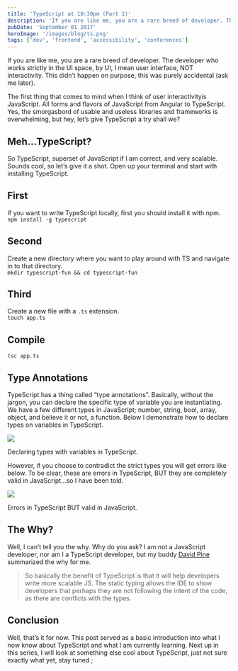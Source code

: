 ```yaml
---
title: 'TypeScript at 10:30pm (Part 1)'
description: 'If you are like me, you are a rare breed of developer. The developer who works strictly in the UI space, by UI, I mean user interface, NOT…'
pubDate: 'September 01 2017'
heroImage: '/images/blog/ts.png'
tags: ['dev', 'frontend', 'accessibility', 'conferences']
---
```


If you are like me, you are a rare breed of developer. The developer who works strictly in the UI space, by UI, I mean user interface, NOT interactivity. This didn’t happen on purpose, this was purely accidental (ask me later).

The first thing that comes to mind when I think of user interactivityis JavaScript. All forms and flavors of JavaScript from Angular to TypeScript. Yes, the smorgasbord of usable and useless libraries and frameworks is overwhelming, but hey, let’s give TypeScript a try shall we?

## Meh…TypeScript?

So TypeScript, superset of JavaScript if I am correct, and very scalable. Sounds cool, so let’s give it a shot. Open up your terminal and start with installing TypeScript.

## First

If you want to write TypeScript locally, first you should install it with npm.  
`npm install -g typescript`

## Second

Create a new directory where you want to play around with TS and navigate in to that directory.  
`mkdir typescript-fun && cd typescript-fun`

## Third

Create a new file with a `.ts` extension.  
`touch app.ts`

## Compile

`tsc app.ts`

## Type Annotations

TypeScript has a thing called “type annotations”. Basically, without the jargon, you can declare the specific type of variable you are instantiating. We have a few different types in JavaScript; number, string, bool, array, object, and believe it or not, a function. Below I demonstrate how to declare types on variables in TypeScript.

![](https://cdn-images-1.medium.com/max/2560/1*cOvtOSyEPyAoVMcUxlxYjg.png)

Declaring types with variables in TypeScript.

However, if you choose to contradict the strict types you will get errors like below. To be clear, these are errors in TypeScript, BUT they are completely valid in JavaScript…so I have been told.

![](https://cdn-images-1.medium.com/max/2560/1*ur_KSOZbK0E9S_EDHrGJvQ.png)

Errors in TypeScript BUT valid in JavaScript.

## The Why?

Well, I can’t tell you the why. Why do you ask? I am not a JavaScript developer, nor am I a TypeScript developer, but my buddy [David Pine](https://medium.com/u/6a9b994d04dc) summarized the why for me.

> So basically the benefit of TypeScript is that it will help developers write more scalable JS. The static typing allows the IDE to show developers that perhaps they are not following the intent of the code, as there are conflicts with the types.

## Conclusion

Well, that’s it for now. This post served as a basic introduction into what I now know about TypeScript and what I am currently learning. Next up in this series, I will look at something else cool about TypeScript, just not sure exactly what yet, stay tuned ;
